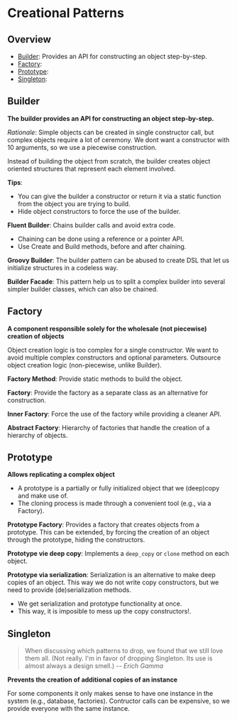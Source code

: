 # Creational Patterns

## Overview

- [Builder](#Builder): Provides an API for constructing an object step-by-step.
- [Factory](#Factory):
- [Prototype](#Prototype):
- [Singleton](#Singleton):


## Builder

**The builder provides an API for constructing an object step-by-step.**

*Rationale*: Simple objects can be created in single constructor call, but complex objects require a lot of ceremony. We dont want a constructor with 10 arguments, so we use a piecewise construction.

Instead of building the object from scratch, the builder creates object oriented structures that represent each element involved.

**Tips**:
- You can give the builder a constructor or return it via a static function from the object you are trying to build.
- Hide object constructors to force the use of the builder.

**Fluent Builder**: Chains builder calls and avoid extra code.
- Chaining can be done using a reference or a pointer API.
- Use Create and Build methods, before and after chaining.

**Groovy Builder**: The builder pattern can be abused to create DSL that let us initialize structures in a codeless way.

**Builder Facade**: This pattern help us to split a complex builder into several simpler builder classes, which can also be chained.


## Factory

**A component responsible solely for the wholesale (not piecewise) creation of objects**

Object creation logic is too complex for a single constructor. We want to avoid multiple complex constructors and optional parameters. Outsource object creation logic (non-piecewise, unlike Builder).

**Factory Method**: Provide static methods to build the object.

**Factory**: Provide the factory as a separate class as an alternative for construction.

**Inner Factory**: Force the use of the factory while providing a cleaner API.

**Abstract Factory**: Hierarchy of factories that handle the creation of a hierarchy of objects.

## Prototype

**Allows replicating a complex object**

- A prototype is a partially or fully initialized object that we (deep)copy and make use of. 
- The cloning process is made through a convenient tool (e.g., via a Factory).

**Prototype Factory**: Provides a factory that creates objects from a prototype. This can be extended, by forcing the creation of an object through the prototype, hiding the constructors.

**Prototype vie deep copy**: Implements a `deep_copy` or `clone` method on each object.

**Prototype via serialization**: Serialization is an alternative to make deep copies of an object. This way we do not write copy constructors, but we need to provide (de)serialization methods. 
- We get serialization and prototype functionality at once.
- This way, it is imposible to mess up the copy constructors!.

## Singleton

> When discussing which patterns to drop, we found that we
> still love them all. (Not really. I'm in favor of dropping
> Singleton. Its use is almost always a design smell.) 
> -- <cite>Erich Gamma</cite>

**Prevents the creation of additional copies of an instance**

For some components it only makes sense to have one instance in the system (e.g., database, factories). Contructor calls can be expensive, so we provide everyone with the same instance.



 
